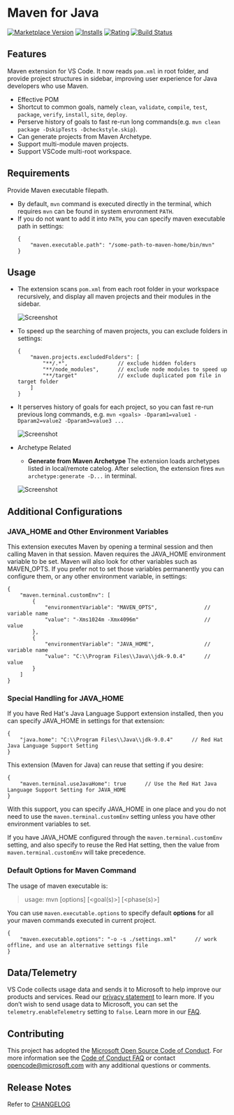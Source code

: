 # Maven for Java

[![Marketplace Version](https://vsmarketplacebadge.apphb.com/version-short/vscjava.vscode-maven.svg)](https://marketplace.visualstudio.com/items?itemName=vscjava.vscode-maven)
[![Installs](https://vsmarketplacebadge.apphb.com/installs-short/vscjava.vscode-maven.svg)](https://marketplace.visualstudio.com/items?itemName=vscjava.vscode-maven)
[![Rating](https://vsmarketplacebadge.apphb.com/rating-short/vscjava.vscode-maven.svg)](https://marketplace.visualstudio.com/items?itemName=vscjava.vscode-maven)
[![Build Status](https://travis-ci.org/Microsoft/vscode-maven.svg)](https://travis-ci.org/Microsoft/vscode-maven)

## Features

Maven extension for VS Code. It now reads `pom.xml` in root folder, and provide project structures in sidebar, improving user experience for Java developers who use Maven.

* Effective POM
* Shortcut to common goals, namely `clean`, `validate`, `compile`, `test`, `package`, `verify`, `install`, `site`, `deploy`.
* Perserve history of goals to fast re-run long commands(e.g. `mvn clean package -DskipTests -Dcheckstyle.skip`).
* Can generate projects from Maven Archetype.
* Support multi-module maven projects.
* Support VSCode multi-root workspace.

## Requirements

Provide Maven executable filepath.
* By default, `mvn` command is executed directly in the terminal, which requires `mvn` can be found in system envronment `PATH`.
* If you do not want to add it into `PATH`, you can specify maven executable path in settings:
    ```
    {
        "maven.executable.path": "/some-path-to-maven-home/bin/mvn"
    }
    ```

## Usage

* The extension scans `pom.xml` from each root folder in your workspace recursively, and display all maven projects and their modules in the sidebar.

    ![Screenshot](images/view_context.png)

* To speed up the searching of maven projects, you can exclude folders in settings:
    ```
    {
        "maven.projects.excludedFolders": [
            "**/.*",                // exclude hidden folders
            "**/node_modules",      // exclude node modules to speed up
            "**/target"             // exclude duplicated pom file in target folder
        ]
    }
    ```

* It perserves history of goals for each project, so you can fast re-run previous long commands, e.g. `mvn <goals> -Dparam1=value1 -Dparam2=value2 -Dparam3=value3 ...` 

    ![Screenshot](images/customGoal.gif)

* Archetype Related
    * **Generate from Maven Archetype** The extension loads archetypes listed in local/remote catelog. After selection, the extension fires `mvn archetype:generate -D...` in terminal.

    ![Screenshot](images/archetype.gif)

## Additional Configurations

### JAVA_HOME and Other Environment Variables

This extension executes Maven by opening a terminal session and then calling Maven in that session.
Maven requires the JAVA_HOME environment variable to be set. Maven will also look for other variables such as MAVEN_OPTS. If you prefer not to set those variables permanently you can configure them, or any other environment variable, in settings:

```
{
    "maven.terminal.customEnv": [
        {
            "environmentVariable": "MAVEN_OPTS",               // variable name
            "value": "-Xms1024m -Xmx4096m"                     // value
        },
        {
            "environmentVariable": "JAVA_HOME",                // variable name
            "value": "C:\\Program Files\\Java\\jdk-9.0.4"      // value
        }
    ]
}
```

### Special Handling for JAVA_HOME

If you have Red Hat's Java Language Support extension installed, then you can specify JAVA_HOME in settings for that extension:

```
{
    "java.home": "C:\\Program Files\\Java\\jdk-9.0.4"      // Red Hat Java Language Support Setting
}
```

This extension (Maven for Java) can reuse that setting if you desire:

```
{
    "maven.terminal.useJavaHome": true      // Use the Red Hat Java Language Support Setting for JAVA_HOME
}
```

With this support, you can specify JAVA_HOME in one place and you do not need to use the `maven.terminal.customEnv` setting unless
you have other environment variables to set.

If you have JAVA_HOME configured through the `maven.terminal.customEnv` setting, and also specify to reuse the Red Hat setting, then the value from `maven.terminal.customEnv` will take precedence.

### Default Options for Maven Command
The usage of maven executable is:
> usage: mvn [options] [<goal(s)>] [<phase(s)>]

You can use `maven.executable.options` to specify default **options** for all your maven commands executed in current project.
```
{
    "maven.executable.options": "-o -s ./settings.xml"      // work offline, and use an alternative settings file 
}
```

## Data/Telemetry

VS Code collects usage data and sends it to Microsoft to help improve our products and services. Read our [privacy statement](http://go.microsoft.com/fwlink/?LinkId=521839) to learn more. If you don’t wish to send usage data to Microsoft, you can set the `telemetry.enableTelemetry` setting to `false`. Learn more in our [FAQ](https://code.visualstudio.com/docs/supporting/faq#_how-to-disable-telemetry-reporting).

## Contributing

This project has adopted the [Microsoft Open Source Code of Conduct](https://opensource.microsoft.com/codeofconduct/). For more information see the [Code of Conduct FAQ](https://opensource.microsoft.com/codeofconduct/faq/) or contact [opencode@microsoft.com](mailto:opencode@microsoft.com) with any additional questions or comments.

## Release Notes

Refer to [CHANGELOG](CHANGELOG.md)
